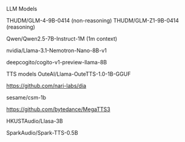 LLM Models

THUDM/GLM-4-9B-0414 (non-reasoning)
THUDM/GLM-Z1-9B-0414 (reasoning)

Qwen/Qwen2.5-7B-Instruct-1M (1m context)

nvidia/Llama-3.1-Nemotron-Nano-8B-v1

deepcogito/cogito-v1-preview-llama-8B

TTS models
OuteAI/Llama-OuteTTS-1.0-1B-GGUF

https://github.com/nari-labs/dia

sesame/csm-1b

https://github.com/bytedance/MegaTTS3

HKUSTAudio/Llasa-3B

SparkAudio/Spark-TTS-0.5B